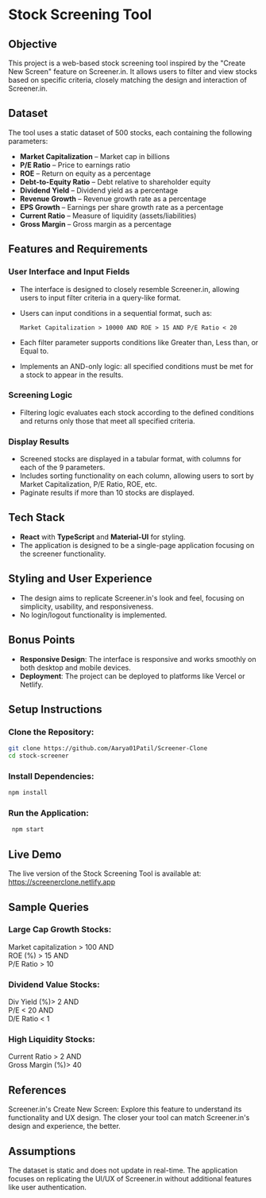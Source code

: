 # Stock Screening Tool

## Objective
This project is a web-based stock screening tool inspired by the "Create New Screen" feature on Screener.in. It allows users to filter and view stocks based on specific criteria, closely matching the design and interaction of Screener.in.

## Dataset
The tool uses a static dataset of 500 stocks, each containing the following parameters:
- **Market Capitalization** – Market cap in billions
- **P/E Ratio** – Price to earnings ratio
- **ROE** – Return on equity as a percentage
- **Debt-to-Equity Ratio** – Debt relative to shareholder equity
- **Dividend Yield** – Dividend yield as a percentage
- **Revenue Growth** – Revenue growth rate as a percentage
- **EPS Growth** – Earnings per share growth rate as a percentage
- **Current Ratio** – Measure of liquidity (assets/liabilities)
- **Gross Margin** – Gross margin as a percentage

## Features and Requirements

### User Interface and Input Fields
- The interface is designed to closely resemble Screener.in, allowing users to input filter criteria in a query-like format.
- Users can input conditions in a sequential format, such as:

  `Market Capitalization > 10000 AND ROE > 15 AND P/E Ratio < 20`

- Each filter parameter supports conditions like Greater than, Less than, or Equal to.
- Implements an AND-only logic: all specified conditions must be met for a stock to appear in the results.

### Screening Logic
- Filtering logic evaluates each stock according to the defined conditions and returns only those that meet all specified criteria.

### Display Results
- Screened stocks are displayed in a tabular format, with columns for each of the 9 parameters.
- Includes sorting functionality on each column, allowing users to sort by Market Capitalization, P/E Ratio, ROE, etc.
- Paginate results if more than 10 stocks are displayed.

## Tech Stack
- **React** with **TypeScript** and **Material-UI** for styling.
- The application is designed to be a single-page application focusing on the screener functionality.

## Styling and User Experience
- The design aims to replicate Screener.in's look and feel, focusing on simplicity, usability, and responsiveness.
- No login/logout functionality is implemented.

## Bonus Points
- **Responsive Design**: The interface is responsive and works smoothly on both desktop and mobile devices.
- **Deployment**: The project can be deployed to platforms like Vercel or Netlify.

## Setup Instructions

### Clone the Repository:
```bash
git clone https://github.com/Aarya01Patil/Screener-Clone
cd stock-screener
```

### Install Dependencies:
```bash
npm install
```

### Run the Application:
```bash
 npm start
```

## Live Demo

The live version of the Stock Screening Tool is available at: https://screenerclone.netlify.app

## Sample Queries

### Large Cap Growth Stocks:
Market capitalization > 100 AND <br>
ROE (%) > 15 AND <br>
P/E Ratio > 10

### Dividend Value Stocks:
Div Yield (%)> 2 AND <br>
P/E < 20 AND <br>
D/E Ratio < 1

### High Liquidity Stocks:
Current Ratio > 2 AND <br>
Gross Margin (%)> 40

## References
Screener.in's Create New Screen: Explore this feature to understand its functionality and UX design. The closer your tool can match Screener.in's design and experience, the better.

## Assumptions
The dataset is static and does not update in real-time.
The application focuses on replicating the UI/UX of Screener.in without additional features like user authentication.
